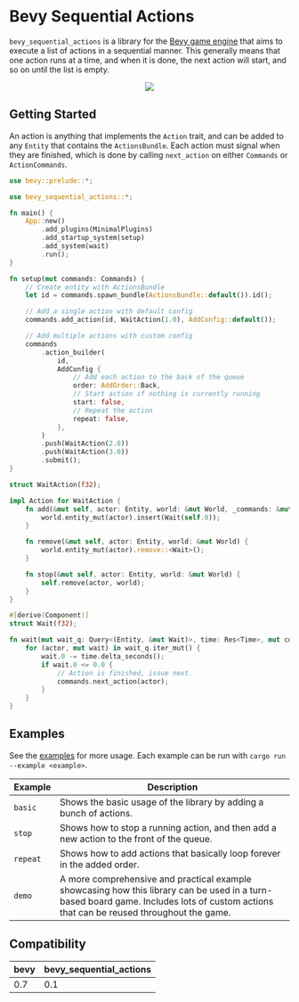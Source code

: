 # Bevy Sequential Actions

`bevy_sequential_actions` is a library for the [Bevy game engine](https://bevyengine.org/ "bevy game engine") that aims to execute a list of actions in a sequential manner. This generally means that one action runs at a time, and when it is done, the next action will start, and so on until the list is empty.

<p align="center">
  <img src="https://user-images.githubusercontent.com/19198785/165852063-ad6b61ad-da12-4a95-9861-5bb8693fd7ff.gif">
</p>

## Getting Started

An action is anything that implements the `Action` trait, and can be added to any `Entity` that contains the `ActionsBundle`. Each action must signal when they are finished, which is done by calling `next_action` on either `Commands` or `ActionCommands`.

```rust
use bevy::prelude::*;

use bevy_sequential_actions::*;

fn main() {
    App::new()
        .add_plugins(MinimalPlugins)
        .add_startup_system(setup)
        .add_system(wait)
        .run();
}

fn setup(mut commands: Commands) {
    // Create entity with ActionsBundle
    let id = commands.spawn_bundle(ActionsBundle::default()).id();

    // Add a single action with default config
    commands.add_action(id, WaitAction(1.0), AddConfig::default());

    // Add multiple actions with custom config
    commands
        .action_builder(
            id,
            AddConfig {
                // Add each action to the back of the queue
                order: AddOrder::Back,
                // Start action if nothing is currently running
                start: false,
                // Repeat the action         
                repeat: false,
            },
        )
        .push(WaitAction(2.0))
        .push(WaitAction(3.0))
        .submit();
}

struct WaitAction(f32);

impl Action for WaitAction {
    fn add(&mut self, actor: Entity, world: &mut World, _commands: &mut ActionCommands) {
        world.entity_mut(actor).insert(Wait(self.0));
    }

    fn remove(&mut self, actor: Entity, world: &mut World) {
        world.entity_mut(actor).remove::<Wait>();
    }

    fn stop(&mut self, actor: Entity, world: &mut World) {
        self.remove(actor, world);
    }
}

#[derive(Component)]
struct Wait(f32);

fn wait(mut wait_q: Query<(Entity, &mut Wait)>, time: Res<Time>, mut commands: Commands) {
    for (actor, mut wait) in wait_q.iter_mut() {
        wait.0 -= time.delta_seconds();
        if wait.0 <= 0.0 {
            // Action is finished, issue next.
            commands.next_action(actor);
        }
    }
}
```

## Examples

See the [examples](examples/) for more usage. Each example can be run with `cargo run --example <example>`.

| Example  | Description                                                                                                                                                                            |
| -------- | -------------------------------------------------------------------------------------------------------------------------------------------------------------------------------------- |
| `basic`  | Shows the basic usage of the library by adding a bunch of actions.                                                                                                                     |
| `stop`   | Shows how to stop a running action, and then add a new action to the front of the queue.                                                                                               |
| `repeat` | Shows how to add actions that basically loop forever in the added order.                                                                                                               |
| `demo`   | A more comprehensive and practical example showcasing how this library can be used in a turn-based board game. Includes lots of custom actions that can be reused throughout the game. |

## Compatibility

| bevy | bevy_sequential_actions |
| ---- | ----------------------- |
| 0.7  | 0.1                     |
